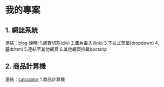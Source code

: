 # 我的專案


## 1. 網誌系統

連結：[blog](https://chengpei0627.github.io/wd107b/Finalexam/blog/finalhtml)
說明:
1.網頁切割(div)
2.圖片載入(link)
3.下拉式菜單(dropdown)
4.基本html
5.連結至其他網頁
6.其他網頁掛載bootsrip

## 2. 商品計算機

連結：[calculator](https://chengpei0627.github.io/wd107b/Finalexam/java)
1.商品計算機
